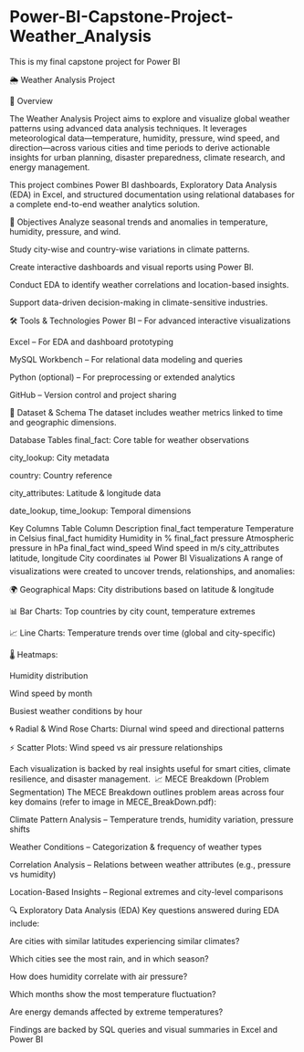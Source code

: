 # Power-BI-Capstone-Project-Weather_Analysis
This is my final capstone project for Power BI



🌦️ Weather Analysis Project

📌 Overview

The Weather Analysis Project aims to explore and visualize global weather patterns using advanced data analysis techniques. It leverages meteorological data—temperature, humidity, pressure, wind speed, and direction—across various cities and time periods to derive actionable insights for urban planning, disaster preparedness, climate research, and energy management.

This project combines Power BI dashboards, Exploratory Data Analysis (EDA) in Excel, and structured documentation using relational databases for a complete end-to-end weather analytics solution.

🎯 Objectives
Analyze seasonal trends and anomalies in temperature, humidity, pressure, and wind.

Study city-wise and country-wise variations in climate patterns.

Create interactive dashboards and visual reports using Power BI.

Conduct EDA to identify weather correlations and location-based insights.

Support data-driven decision-making in climate-sensitive industries.

🛠️ Tools & Technologies
Power BI – For advanced interactive visualizations

Excel – For EDA and dashboard prototyping

MySQL Workbench – For relational data modeling and queries

Python (optional) – For preprocessing or extended analytics

GitHub – Version control and project sharing

🧰 Dataset & Schema
The dataset includes weather metrics linked to time and geographic dimensions.

Database Tables
final_fact: Core table for weather observations

city_lookup: City metadata

country: Country reference

city_attributes: Latitude & longitude data

date_lookup, time_lookup: Temporal dimensions

Key Columns
Table	Column	Description
final_fact	temperature	Temperature in Celsius
final_fact	humidity	Humidity in %
final_fact	pressure	Atmospheric pressure in hPa
final_fact	wind_speed	Wind speed in m/s
city_attributes	latitude, longitude	City coordinates
📊 Power BI Visualizations
A range of visualizations were created to uncover trends, relationships, and anomalies:

🌍 Geographical Maps: City distributions based on latitude & longitude

📊 Bar Charts: Top countries by city count, temperature extremes

📈 Line Charts: Temperature trends over time (global and city-specific)

🌡️ Heatmaps:

Humidity distribution

Wind speed by month

Busiest weather conditions by hour

🌀 Radial & Wind Rose Charts: Diurnal wind speed and directional patterns

⚡ Scatter Plots: Wind speed vs air pressure relationships

Each visualization is backed by real insights useful for smart cities, climate resilience, and disaster management​.
​
📈 MECE Breakdown (Problem Segmentation)
The MECE Breakdown outlines problem areas across four key domains (refer to image in MECE_BreakDown.pdf):

Climate Pattern Analysis – Temperature trends, humidity variation, pressure shifts

Weather Conditions – Categorization & frequency of weather types

Correlation Analysis – Relations between weather attributes (e.g., pressure vs humidity)

Location-Based Insights – Regional extremes and city-level comparisons

🔍 Exploratory Data Analysis (EDA)
Key questions answered during EDA include:

Are cities with similar latitudes experiencing similar climates?

Which cities see the most rain, and in which season?

How does humidity correlate with air pressure?

Which months show the most temperature fluctuation?

Are energy demands affected by extreme temperatures?

Findings are backed by SQL queries and visual summaries in Excel and Power BI
